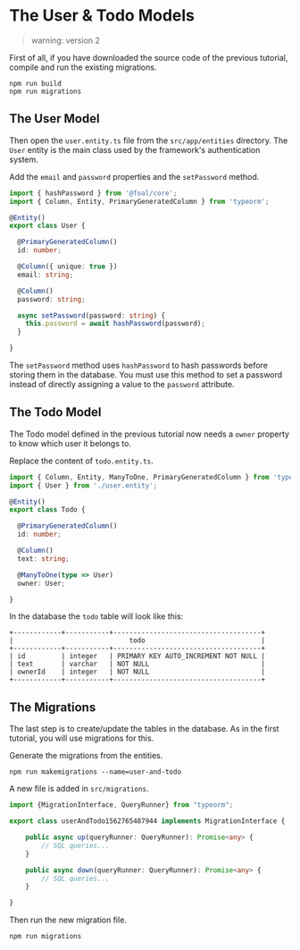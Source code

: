 # The User & Todo Models

> warning: version 2

First of all, if you have downloaded the source code of the previous tutorial, compile and run the existing migrations.

```
npm run build
npm run migrations
```

## The User Model

Then open the `user.entity.ts` file from the `src/app/entities` directory. The `User` entity is the main class used by the framework's authentication system.

Add the `email` and `password` properties and the `setPassword` method.

```typescript
import { hashPassword } from '@foal/core';
import { Column, Entity, PrimaryGeneratedColumn } from 'typeorm';

@Entity()
export class User {

  @PrimaryGeneratedColumn()
  id: number;

  @Column({ unique: true })
  email: string;

  @Column()
  password: string;

  async setPassword(password: string) {
    this.password = await hashPassword(password);
  }

}

```

The `setPassword` method uses `hashPassword` to hash passwords before storing them in the database. You must use this method to set a password instead of directly assigning a value to the `password` attribute.

## The Todo Model

The Todo model defined in the previous tutorial now needs a `owner` property to know which user it belongs to.

Replace the content of `todo.entity.ts`.

```typescript
import { Column, Entity, ManyToOne, PrimaryGeneratedColumn } from 'typeorm';
import { User } from './user.entity';

@Entity()
export class Todo {

  @PrimaryGeneratedColumn()
  id: number;

  @Column()
  text: string;

  @ManyToOne(type => User)
  owner: User;

}

```

In the database the `todo` table will look like this:

```
+------------+-----------+-------------------------------------+
|                             todo                             |
+------------+-----------+-------------------------------------+
| id         | integer   | PRIMARY KEY AUTO_INCREMENT NOT NULL |
| text       | varchar   | NOT NULL                            |
| ownerId    | integer   | NOT NULL                            |
+------------+-----------+-------------------------------------+
```

## The Migrations

The last step is to create/update the tables in the database. As in the first tutorial, you will use migrations for this.

Generate the migrations from the entities.

```
npm run makemigrations --name=user-and-todo
```

A new file is added in `src/migrations`.

```typescript
import {MigrationInterface, QueryRunner} from "typeorm";

export class userAndTodo1562765487944 implements MigrationInterface {

    public async up(queryRunner: QueryRunner): Promise<any> {
        // SQL queries...
    }

    public async down(queryRunner: QueryRunner): Promise<any> {
        // SQL queries...
    }

}
```

Then run the new migration file.

```
npm run migrations
```